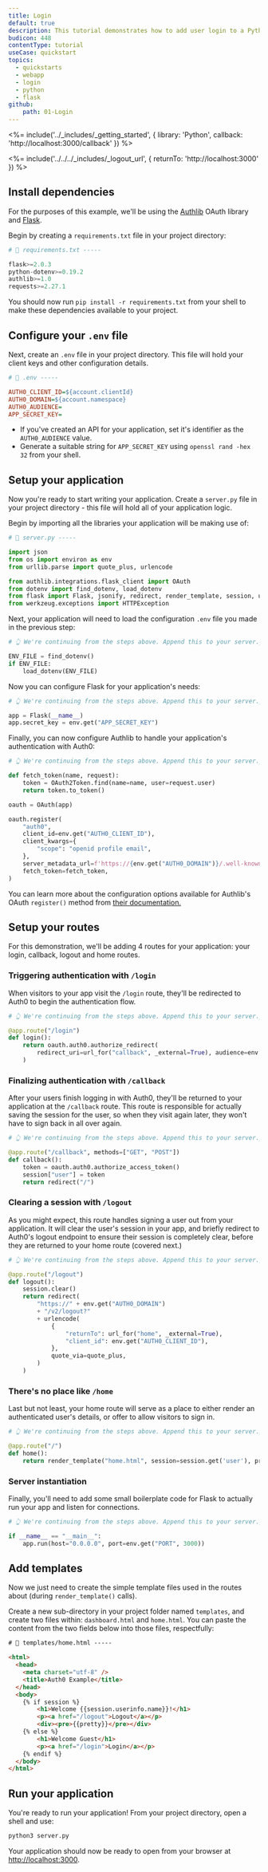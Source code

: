```yaml
---
title: Login
default: true
description: This tutorial demonstrates how to add user login to a Python web Application built with the Flask framework and Authlib OAuth library.
budicon: 448
contentType: tutorial
useCase: quickstart
topics:
  - quickstarts
  - webapp
  - login
  - python
  - flask
github:
    path: 01-Login
---
```

<%= include('../_includes/_getting_started', { library: 'Python', callback: 'http://localhost:3000/callback' }) %>

<%= include('../../../_includes/_logout_url', { returnTo: 'http://localhost:3000' }) %>

## Install dependencies

For the purposes of this example, we'll be using the [Authlib](https://authlib.org/) OAuth library and [Flask](https://flask.palletsprojects.com/en/2.0.x/).

Begin by creating a `requirements.txt` file in your project directory:

```python
# 📁 requirements.txt -----

flask>=2.0.3
python-dotenv>=0.19.2
authlib>=1.0
requests>=2.27.1
```

You should now run `pip install -r requirements.txt` from your shell to make these dependencies available to your project.

## Configure your `.env` file

Next, create an `.env` file in your project directory. This file will hold your client keys and other configuration details.

```ini
# 📁 .env -----

AUTH0_CLIENT_ID=${account.clientId}
AUTH0_DOMAIN=${account.namespace}
AUTH0_AUDIENCE=
APP_SECRET_KEY=

```

- If you've created an API for your application, set it's identifier as the `AUTH0_AUDIENCE` value.
- Generate a suitable string for `APP_SECRET_KEY` using `openssl rand -hex 32` from your shell.

## Setup your application

Now you're ready to start writing your application. Create a `server.py` file in your project directory - this file will hold all of your application logic.

Begin by importing all the libraries your application will be making use of:

```python
# 📁 server.py -----

import json
from os import environ as env
from urllib.parse import quote_plus, urlencode

from authlib.integrations.flask_client import OAuth
from dotenv import find_dotenv, load_dotenv
from flask import Flask, jsonify, redirect, render_template, session, url_for
from werkzeug.exceptions import HTTPException
```

Next, your application will need to load the configuration `.env` file you made in the previous step:

```python
# 👆 We're continuing from the steps above. Append this to your server.py file.

ENV_FILE = find_dotenv()
if ENV_FILE:
    load_dotenv(ENV_FILE)
```

Now you can configure Flask for your application's needs:

```python
# 👆 We're continuing from the steps above. Append this to your server.py file.

app = Flask(__name__)
app.secret_key = env.get("APP_SECRET_KEY")
```

Finally, you can now configure Authlib to handle your application's authentication with Auth0:

```python
# 👆 We're continuing from the steps above. Append this to your server.py file.

def fetch_token(name, request):
    token = OAuth2Token.find(name=name, user=request.user)
    return token.to_token()

oauth = OAuth(app)

oauth.register(
    "auth0",
    client_id=env.get("AUTH0_CLIENT_ID"),
    client_kwargs={
        "scope": "openid profile email",
    },
    server_metadata_url=f'https://{env.get("AUTH0_DOMAIN")}/.well-known/openid-configuration',
    fetch_token=fetch_token,
)
```

You can learn more about the configuration options available for Authlib's OAuth `register()` method from [their documentation.](https://docs.authlib.org/en/latest/client/frameworks.html#using-oauth-2-0-to-log-in)

## Setup your routes

For this demonstration, we'll be adding 4 routes for your application: your login, callback, logout and home routes.

### Triggering authentication with `/login`
When visitors to your app visit the `/login` route, they'll be redirected to Auth0 to begin the authentication flow.

```python
# 👆 We're continuing from the steps above. Append this to your server.py file.

@app.route("/login")
def login():
    return oauth.auth0.authorize_redirect(
        redirect_uri=url_for("callback", _external=True), audience=env.get("AUTH0_AUDIENCE")
    )
```

### Finalizing authentication with `/callback`
After your users finish logging in with Auth0, they'll be returned to your application at the `/callback` route. This route is responsible for actually saving the session for the user, so when they visit again later, they won't have to sign back in all over again.

```python
# 👆 We're continuing from the steps above. Append this to your server.py file.

@app.route("/callback", methods=["GET", "POST"])
def callback():
    token = oauth.auth0.authorize_access_token()
    session["user"] = token
    return redirect("/")
```

### Clearing a session with `/logout`
As you might expect, this route handles signing a user out from your application. It will clear the user's session in your app, and briefly redirect to Auth0's logout endpoint to ensure their session is completely clear, before they are returned to your home route (covered next.)

```python
# 👆 We're continuing from the steps above. Append this to your server.py file.

@app.route("/logout")
def logout():
    session.clear()
    return redirect(
        "https://" + env.get("AUTH0_DOMAIN")
        + "/v2/logout?"
        + urlencode(
            {
                "returnTo": url_for("home", _external=True),
                "client_id": env.get("AUTH0_CLIENT_ID"),
            },
            quote_via=quote_plus,
        )
    )
```

### There's no place like `/home`
Last but not least, your home route will serve as a place to either render an authenticated user's details, or offer to allow visitors to sign in.

```python
# 👆 We're continuing from the steps above. Append this to your server.py file.

@app.route("/")
def home():
    return render_template("home.html", session=session.get('user'), pretty=json.dumps(session.get('user'), indent=4))
```

### Server instantiation
Finally, you'll need to add some small boilerplate code for Flask to actually run your app and listen for connections.

```python
# 👆 We're continuing from the steps above. Append this to your server.py file.

if __name__ == "__main__":
    app.run(host="0.0.0.0", port=env.get("PORT", 3000))
```

## Add templates

Now we just need to create the simple template files used in the routes about (during `render_template()` calls).

Create a new sub-directory in your project folder named `templates`, and create two files within: `dashboard.html` and `home.html`. You can paste the content from the two fields below into those files, respectfully:

```html
# 📁 templates/home.html -----

<html>
  <head>
    <meta charset="utf-8" />
    <title>Auth0 Example</title>
  </head>
  <body>
    {% if session %}
        <h1>Welcome {{session.userinfo.name}}!</h1>
        <p><a href="/logout">Logout</a></p>
        <div><pre>{{pretty}}</pre></div>
    {% else %}
        <h1>Welcome Guest</h1>
        <p><a href="/login">Login</a></p>
    {% endif %}
  </body>
</html>
```

## Run your application

You're ready to run your application! From your project directory, open a shell and use:

```sh
python3 server.py
```

Your application should now be ready to open from your browser at [http://localhost:3000](http://localhost:3000).
